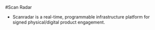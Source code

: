 #Scan Radar
- Scanradar is a real-time, programmable infrastructure platform for signed physical/digital product engagement.
